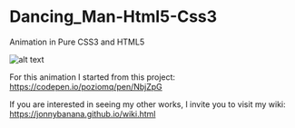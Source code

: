 # Dancing_Man-Html5-Css3
Animation in Pure CSS3 and HTML5


![alt text](https://media.giphy.com/media/KXsvOPCe4DdwK21Kgu/giphy.gif)


For this animation I started from this project:
https://codepen.io/poziomq/pen/NbjZpG

If you are interested in seeing my other works, I invite you to visit my wiki:
https://jonnybanana.github.io/wiki.html

